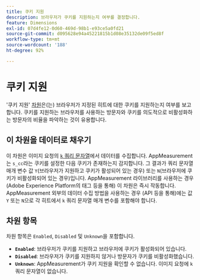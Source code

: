 ```yaml
---
title: 쿠키 지원
description: 브라우저가 쿠키를 지원하는지 여부를 결정합니다.
feature: Dimensions
exl-id: 07d4fe12-0d60-469d-98b1-e93ce5a0fd21
source-git-commit: d095628e94a45221815b1d08e35132de09f5ed8f
workflow-type: tm+mt
source-wordcount: '188'
ht-degree: 92%

---
```


# 쿠키 지원

&#39;쿠키 지원&#39; [차원](overview.md)은(는) 브라우저가 지정된 히트에 대한 쿠키를 지원하는지 여부를 보고합니다. 쿠키를 지원하는 브라우저를 사용하는 방문자와 쿠키를 의도적으로 비활성화하는 방문자의 비율을 파악하는 것이 유용합니다.

## 이 차원을 데이터로 채우기

이 차원은 이미지 요청의 [`k` 쿼리 문자열](/help/implement/validate/query-parameters.md)에서 데이터를 수집합니다. AppMeasurement는 `s_cc`라는 쿠키를 설정한 다음 쿠키가 존재하는지 감지합니다. 그 결과가 쿼리 문자열 매개 변수 값 `Y`(브라우저가 지원하고 쿠키가 활성되어 있는 경우) 또는 `N`(브라우저에 쿠키가 비활성화되어 있는 경우)입니다. AppMeasurement 라이브러리를 사용하는 경우(Adobe Experience Platform의 태그 등을 통해) 이 차원은 즉시 작동합니다. AppMeasurement 외부의 데이터 수집 방법을 사용하는 경우 (API 등을 통해)에는 값 `Y` 또는 `N`으로 각 히트에서 `k` 쿼리 문자열 매개 변수를 포함해야 합니다.

## 차원 항목

차원 항목은 `Enabled`, `Disabled` 및 `Unknown`을 포함합니다.

* **`Enabled`**: 브라우저가 쿠키를 지원하고 브라우저에 쿠키가 활성화되어 있습니다.
* **`Disabled`**: 브라우저가 쿠키를 지원하지 않거나 방문자가 쿠키를 비활성화했습니다.
* **`Unknown`**: AppMeasurement가 쿠키 지원을 확인할 수 없습니다. 이미지 요청에 `k` 쿼리 문자열이 없습니다.
